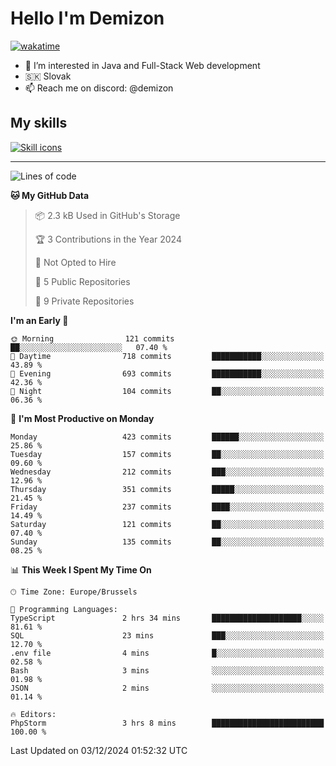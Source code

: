 # Hello I'm Demizon
[![wakatime](https://wakatime.com/badge/user/6ad1949f-d6d7-44f9-9eee-c35e54cc499b.svg)](https://wakatime.com/@6ad1949f-d6d7-44f9-9eee-c35e54cc499b)
- 👀 I’m interested in Java and Full-Stack Web development
- 🇸🇰 Slovak
- 📫 Reach me on discord: @demizon

## My skills
[![Skill icons](https://skillicons.dev/icons?i=java,js,ts,html,css,react,nextjs,tailwind,supabase,py,git,docker,linux,mysql,postgres,mongo&theme=dark)](https://github.com/Demizon3433)

---

<!--START_SECTION:waka-->
![Lines of code](https://img.shields.io/badge/From%20Hello%20World%20I%27ve%20Written-477.4%20thousand%20lines%20of%20code-blue)

**🐱 My GitHub Data** 

> 📦 2.3 kB Used in GitHub's Storage 
 > 
> 🏆 3 Contributions in the Year 2024
 > 
> 🚫 Not Opted to Hire
 > 
> 📜 5 Public Repositories 
 > 
> 🔑 9 Private Repositories 
 > 
**I'm an Early 🐤** 

```text
🌞 Morning                121 commits         ██░░░░░░░░░░░░░░░░░░░░░░░   07.40 % 
🌆 Daytime                718 commits         ███████████░░░░░░░░░░░░░░   43.89 % 
🌃 Evening                693 commits         ███████████░░░░░░░░░░░░░░   42.36 % 
🌙 Night                  104 commits         ██░░░░░░░░░░░░░░░░░░░░░░░   06.36 % 
```
📅 **I'm Most Productive on Monday** 

```text
Monday                   423 commits         ██████░░░░░░░░░░░░░░░░░░░   25.86 % 
Tuesday                  157 commits         ██░░░░░░░░░░░░░░░░░░░░░░░   09.60 % 
Wednesday                212 commits         ███░░░░░░░░░░░░░░░░░░░░░░   12.96 % 
Thursday                 351 commits         █████░░░░░░░░░░░░░░░░░░░░   21.45 % 
Friday                   237 commits         ████░░░░░░░░░░░░░░░░░░░░░   14.49 % 
Saturday                 121 commits         ██░░░░░░░░░░░░░░░░░░░░░░░   07.40 % 
Sunday                   135 commits         ██░░░░░░░░░░░░░░░░░░░░░░░   08.25 % 
```


📊 **This Week I Spent My Time On** 

```text
🕑︎ Time Zone: Europe/Brussels

💬 Programming Languages: 
TypeScript               2 hrs 34 mins       ████████████████████░░░░░   81.61 % 
SQL                      23 mins             ███░░░░░░░░░░░░░░░░░░░░░░   12.70 % 
.env file                4 mins              █░░░░░░░░░░░░░░░░░░░░░░░░   02.58 % 
Bash                     3 mins              ░░░░░░░░░░░░░░░░░░░░░░░░░   01.98 % 
JSON                     2 mins              ░░░░░░░░░░░░░░░░░░░░░░░░░   01.14 % 

🔥 Editors: 
PhpStorm                 3 hrs 8 mins        █████████████████████████   100.00 % 
```


 Last Updated on 03/12/2024 01:52:32 UTC
<!--END_SECTION:waka-->
